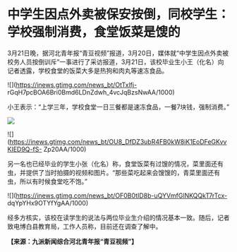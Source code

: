 # 中学生因点外卖被保安按倒，同校学生：学校强制消费，食堂饭菜是馊的

3月21日晚，据河北青年报“青豆视频”报道，3月20日，媒体就“中学生因点外卖被校务人员按倒训斥”一事进行了采访报道，3月21日，该校毕业生小王（化名）向记者透露，学校食堂的饭菜大多是热狗和肉丸等速冻食品。

![](https://inews.gtimg.com/news_bt/OtTxlfj-
rGqH7pcBOA6Bri0Bmd6LDnZdwh_4vcJqBzsNwAA/1000)

小王表示：“上学三年，学校食堂一日三餐都是速冻食品，一餐7块钱，强制消费。”

![](https://inews.gtimg.com/news_bt/OwmUyLzrl8885iU1DoUuCwW1EAYpbY5PesNr1f2DeKj9MAA/1000)

![](https://inews.gtimg.com/news_bt/OU8_DfDZ3ubR4FB0kW8iK1EoDFeGKvvKIED9Q-fS-
Zp20AA/1000)

另一名也已经毕业的学生小张（化名）称，食堂饭菜有过馊的情况，菜里面还有虫，并提供了当时拍摄的视频和图片。“那些菜吃起来会馊馊的，青菜里面还有虫，所以有时候食堂吃不饱。”

![](https://inews.gtimg.com/news_bt/OF0B0tID8b-uQYVmfGlNKQQkT7rTcx-
dqYpYHx9OTYfYgAA/1000)

经多方核实，该校在读学生的说法与两位毕业生介绍的情况基本一致。随后，记者致电博白县教育局，工作人员称，目前还在调查了解中。

**【来源：九派新闻综合河北青年报“青豆视频”】**

